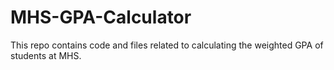 # MHS-GPA-Calculator

This repo contains code and files related to calculating the weighted GPA of students at MHS.
